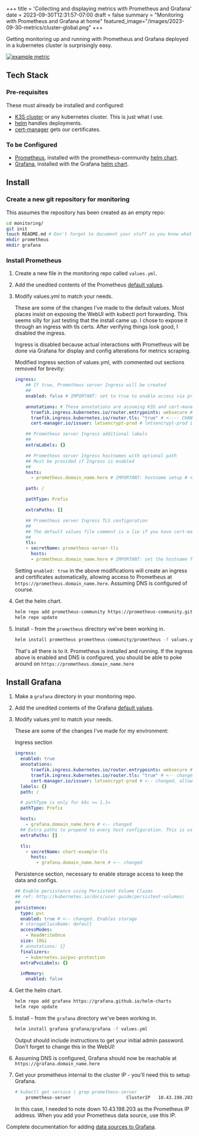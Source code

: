 +++
title = 'Collecting and displaying metrics with Prometheus and Grafana'
date = 2023-09-30T12:31:57-07:00
draft = false
summary = "Monitoring with Prometheus and Grafana at home"
featured_image="/images/2023-09-30-metrics/cluster-global.png"
+++

Getting monitoring up and running with Prometheus and Grafana deployed in a kubernetes cluster is surprisingly easy.

[![example metric](/images/2023-09-30-metrics/cluster-memory.png)](/images/2023-09-30-metrics/cluster-memory.png)

## Tech Stack

### Pre-requisites

These must already be installed and configured:

- [K3S cluster](https://k3s.io/) or any kubernetes cluster. This is just what I use.
- [helm](https://helm.sh/) handles deployments.
- [cert-manager](https://cert-manager.io/) gets our certificates.

### To be Configured

- [Prometheus](https://prometheus.io/), installed with the prometheus-community [helm chart](https://github.com/prometheus-community/helm-charts/tree/main/charts/prometheus).
- [Grafana](https://grafana.com/), installed with the Grafana [helm chart](https://github.com/grafana/helm-charts/tree/main/charts/grafana).

## Install

### Create a new git repository for monitoring

This assumes the repository has been created as an empty repo:

```bash
cd monitoring/
git init
touch README.md # Don't forget to document your stuff so you know what you've done!
mkdir prometheus
mkdir grafana
```

### Install Prometheus

1. Create a new file in the monitoring repo called `values.yml`.
2. Add the unedited contents of the Prometheus [default values](https://github.com/prometheus-community/helm-charts/blob/main/charts/prometheus/values.yaml).
3. Modify values.yml to match your needs.

    These are some of the changes I've made to the default values. Most places insist on exposing the WebUI with kubectl port forwarding. This seems silly for just testing that the install came up. I chose to expose it through an ingress with tls certs. After verifying things look good, I disabled the ingress.

    Ingress is disabled because actual interactions with Prometheus will be done via Grafana for display and config alterations for metrics scraping.

    Modified ingress section of values.yml, with commented out sections removed for brevity:

    ```yaml
    ingress:
        ## If true, Prometheus server Ingress will be created
        ##
        enabled: false # IMPORTANT: set to true to enable access via prometheus.domain_name.here # <---- CHANGED 
    
        annotations: # These annotations are assuming K3S and cert-manager setup specifics <---- CHANGED
          traefik.ingress.kubernetes.io/router.entrypoints: websecure # <---- CHANGED
          traefik.ingress.kubernetes.io/router.tls: "true" # <---- CHANGED
          cert-manager.io/issuer: letsencrypt-prod # letsencrypt-prod is the issuer I have configured, may be different in other environments  # <---- CHANGED
    
        ## Prometheus server Ingress additional labels
        ##
        extraLabels: {}
    
        ## Prometheus server Ingress hostnames with optional path
        ## Must be provided if Ingress is enabled
        ##
        hosts:
          - prometheus.domain_name.here # IMPORTANT: hostname setup # <---- CHANGED 
    
        path: /
    
        pathType: Prefix
    
        extraPaths: []
    
        ## Prometheus server Ingress TLS configuration
        ## 
        ## The default values file comment is a lie if you have cert-manager. Certs will be created automatically.
        ##
        tls:
        - secretName: prometheus-server-tls
          hosts:
          - prometheus.domain_name.here # IMPORTANT: set the hostname for cert-manager to create certs # <---- CHANGED 
    ```

    Setting `enabled: true` in the above modifications will create an ingress and certificates automatically, allowing access to Prometheus at `https://prometheus.domain_name.here`. Assuming DNS is configured of course.

4. Get the helm chart.

    ```bash
    helm repo add prometheus-community https://prometheus-community.github.io/helm-charts
    helm repo update
    ```

5. Install - from the `prometheus` directory we've been working in.

    ```bash
    helm install prometheus prometheus-community/prometheus -f values.yml
    ```

    That's all there is to it. Prometheus is installed and running. If the ingress above is enabled and DNS is configured, you should be able to poke around on `https://prometheus.domain_name.here`

## Install Grafana

1. Make a `grafana` directory in your monitoring repo.
2. Add the unedited contents of the Grafana [default values](https://github.com/grafana/helm-charts/blob/main/charts/grafana/values.yaml).
3. Modify values.yml to match your needs.

    These are some of the changes I've made for my environment:

    Ingress section

    ```yaml
    ingress:
      enabled: true
      annotations:
          traefik.ingress.kubernetes.io/router.entrypoints: websecure # <-- changed
          traefik.ingress.kubernetes.io/router.tls: "true" # <-- changed
          cert-manager.io/issuer: letsencrypt-prod # <-- changed, allows cert-manager to get my certs
      labels: {}
      path: /

      # pathType is only for k8s >= 1.1=
      pathType: Prefix

      hosts:
        - grafana.domain_name.here # <-- changed
      ## Extra paths to prepend to every host configuration. This is useful when working with annotation based services.
      extraPaths: []

      tls: 
        - secretName: chart-example-tls
          hosts:
            - grafana.domain_name.here # <-- changed
    ```

    Persistence section, necessary to enable storage access to keep the data and configs.

    ```yaml
    ## Enable persistence using Persistent Volume Claims
    ## ref: http://kubernetes.io/docs/user-guide/persistent-volumes/
    ##
    persistence:
      type: pvc
      enabled: true # <-- changed. Enables storage
      # storageClassName: default
      accessModes:
        - ReadWriteOnce
      size: 10Gi
      # annotations: {}
      finalizers:
        - kubernetes.io/pvc-protection
      extraPvcLabels: {}
    
      inMemory:
        enabled: false
    ```

4. Get the helm chart.

    ```bash
    helm repo add grafana https://grafana.github.io/helm-charts
    helm repo update
    ```

5. Install - from the `grafana` directory we've been working in.

    ```bash
    helm install grafana grafana/grafana -f values.yml
    ```

    Output should include instructions to get your initial admin password. Don't forget to change this in the WebUI!

6. Assuming DNS is configured, Grafana should now be reachable at `https://grafana.domain_name.here`
7. Get your prometheus internal to the cluster IP - you'll need this to setup Grafana.

    ```bash
    # kubectl get service | grep prometheus-server
        prometheus-server                     ClusterIP   10.43.198.203   <none>        80/TCP                                3h21m
    ```

    In this case, I needed to note down 10.43.198.203 as the Prometheus IP address. When you add your Prometheus data source, use this IP.

Complete documentation for adding [data sources to Grafana](https://grafana.com/docs/grafana/latest/datasources/).
